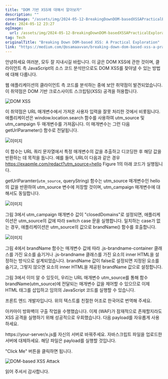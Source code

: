 ```yaml
---
title: "DOM 기반 XSS에 대해서 알아보자"
description: ""
coverImage: "/assets/img/2024-05-12-BreakingDownDOM-basedXSSAPracticalExploration_0.png"
date: 2024-05-12 23:27
ogImage:
  url: /assets/img/2024-05-12-BreakingDownDOM-basedXSSAPracticalExploration_0.png
tag: Tech
originalTitle: "Breaking Down DOM-based XSS: A Practical Exploration"
link: "https://medium.com/@osamaavvan/breaking-down-dom-based-xss-a-practical-exploration-929d44f10906"
---
```


안녕하세요 여러분, 모두 잘 지내시길 바랍니다.
이 글은 DOM XSS에 관한 것이며, 클라이언트 측 JavaScript의 소스 코드 분석만으로도 DOM XSS를 찾아낼 수 있는 방법에 대해 다룹니다.

웹 애플리케이션의 클라이언트 측 코드를 분석하는 중에 보안 취약점이 발견되었습니다. 이 취약점은 DOM 기반 크로스사이트 스크립팅(XSS) 공격을 허용합니다.

![DOM XSS](/assets/img/2024-05-12-BreakingDownDOM-basedXSSAPracticalExploration_0.png)

이 취약점은 URL 매개변수에서 가져온 사용자 입력을 잘못 처리한 것에서 비롯됩니다. 애플리케이션은 window.location.search 함수를 사용하여 utm_source 및 utm_campaign 두 매개변수를 가져옵니다. 이 매개변수는 그런 다음 getUrlParameter() 함수로 전달됩니다.

![이미지](/assets/img/2024-05-12-BreakingDownDOM-basedXSSAPracticalExploration_1.png)

이 함수는 URL 쿼리 문자열에서 특정 매개변수의 값을 추출하고 디코딩한 후 해당 값을 반환하는 데 목적을 둡니다. 예를 들어, URL이 다음과 같은 경우 https://exapmle.com/redact?utm_source=hello Figure 1의 아래 코드가 실행됩니다.

getUrlParamter(`utm_source`, queryString) 함수는 utm_source 매개변수인 hello의 값을 반환하여 utm_source 변수에 저장할 것이며, utm_campaign 매개변수에 대해서도 동일합니다.

![이미지](/assets/img/2024-05-12-BreakingDownDOM-basedXSSAPracticalExploration_2.png)

그림 3에서 utm_campaign 매개변수 값이 "closedDomains"로 설정되면, 애플리케이션은 utm_source의 값에 따라 switch case 문을 실행합니다. 일치하는 case가 없는 경우, 애플리케이션은 utm_source의 값으로 brandName() 함수를 호출합니다.

![이미지](/assets/img/2024-05-12-BreakingDownDOM-basedXSSAPracticalExploration_3.png)

그림 4에서 brandName 함수는 매개변수 값에 따라 .js-brandname-container 클래스를 가진 요소를 숨기거나 .js-brandname 클래스를 가진 요소의 inner HTML을 설정하는 방식으로 설계되었습니다. brandName 값이 false로 설정되면 지정된 요소를 숨기고, 그렇지 않으면 요소의 inner HTML을 제공된 brandName 값으로 설정합니다.

그림 3에서 이미 알 수 있듯이, 우리는 URL 매개변수 utm_source를 통해 함수brandName(utm_source)에 전달되는 매개변수 값을 제어할 수 있으므로 이제 HTML 태그를 삽입하고 임의의 JavaScript 코드를 실행할 수 있습니다.

프론트 엔드 개발자입니다. 위의 텍스트를 친절한 어조로 한국어로 번역해 주세요.

아카마이 방화벽이 구출 작업을 수행했습니다. 이제 (WAF)가 잠재적으로 존재할지라도 XSS 공격을 실행하기 위해 성공적으로 우회했습니다. 다음 payload를 자유롭게 사용하세요.

https://your-server/x.js를 자신의 서버로 바꿔주세요. 자바스크립트 파일을 업로드한 서버에 대체하세요. 해당 파일은 payload를 실행할 것입니다.

"Click Me" 버튼을 클릭하면 됩니다.

![DOM-based XSS Attack](/assets/img/2024-05-12-BreakingDownDOM-basedXSSAPracticalExploration_6.png)

읽어 주셔서 감사합니다.

